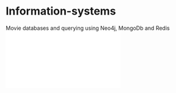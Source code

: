 # Information-systems
Movie databases and querying using Neo4j, MongoDb and Redis  
<embed src= "Information-systems/InformationS_Presentation.pdf" type = "application/pdf">

<a href="Information-systems/InformationS_Presentation.pdf" class="image fit"><img src="Information-systems/InformationS_Presentation.pdfg" alt=""></a>

